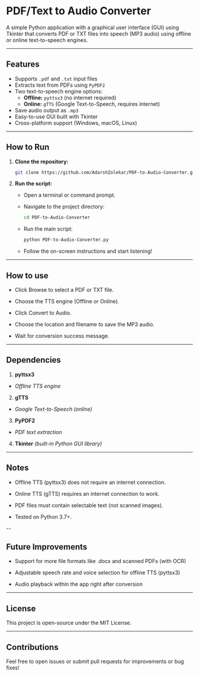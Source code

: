 # PDF/Text to Audio Converter

A simple Python application with a graphical user interface (GUI) using Tkinter that converts PDF or TXT files into speech (MP3 audio) using offline or online text-to-speech engines.

---

## Features

- Supports `.pdf` and `.txt` input files
- Extracts text from PDFs using `PyPDF2`
- Two text-to-speech engine options:
  - **Offline:** `pyttsx3` (no internet required)
  - **Online:** `gTTS` (Google Text-to-Speech, requires internet)
- Save audio output as `.mp3`
- Easy-to-use GUI built with Tkinter
- Cross-platform support (Windows, macOS, Linux)

---

## How to Run

1. **Clone the repository:**

   ```bash
   git clone https://github.com/AdarshZolekar/PDF-to-Audio-Converter.git
   ```

2. **Run the script:**

   - Open a terminal or command prompt. 
   - Navigate to the project directory:

     ```bash
     cd PDF-to-Audio-Converter
     ```

   - Run the main script:

     ```bash
     python PDF-to-Audio-Converter.py
     ```

   - Follow the on-screen instructions and start listening!

---

## How to use

- Click Browse to select a PDF or TXT file.

- Choose the TTS engine (Offline or Online).

- Click Convert to Audio.

- Choose the location and filename to save the MP3 audio.

- Wait for conversion success message.

---

## Dependencies

1. **pyttsx3**
 - *Offline TTS engine*

2. **gTTS**
 - *Google Text-to-Speech (online)*

3. **PyPDF2**
 - *PDF text extraction*

4. **Tkinter** *(built-in Python GUI library)*

---

## Notes

- Offline TTS (pyttsx3) does not require an internet connection.

- Online TTS (gTTS) requires an internet connection to work.

- PDF files must contain selectable text (not scanned images).

- Tested on Python 3.7+.

--

## Future Improvements 

- Support for more file formats like .docx and scanned PDFs (with OCR)

- Adjustable speech rate and voice selection for offline TTS (pyttsx3)

- Audio playback within the app right after conversion

---

## License

This project is open-source under the MIT License.

---

## Contributions

Feel free to open issues or submit pull requests for improvements or bug fixes!

